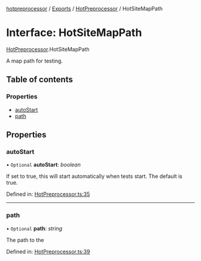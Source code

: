 [hotpreprocessor](../README.md) / [Exports](../modules.md) / [HotPreprocessor](../modules/hotpreprocessor.md) / HotSiteMapPath

# Interface: HotSiteMapPath

[HotPreprocessor](../modules/hotpreprocessor.md).HotSiteMapPath

A map path for testing.

## Table of contents

### Properties

- [autoStart](hotpreprocessor.hotsitemappath.md#autostart)
- [path](hotpreprocessor.hotsitemappath.md#path)

## Properties

### autoStart

• `Optional` **autoStart**: *boolean*

If set to true, this will start automatically when tests start.
The default is true.

Defined in: [HotPreprocessor.ts:35](https://github.com/OurFreeLight/HotPreprocessor/blob/5a339e8/src/HotPreprocessor.ts#L35)

___

### path

• `Optional` **path**: *string*

The path to the

Defined in: [HotPreprocessor.ts:39](https://github.com/OurFreeLight/HotPreprocessor/blob/5a339e8/src/HotPreprocessor.ts#L39)
